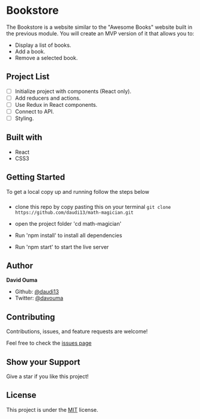 # Bookstore

The Bookstore is a website similar to the "Awesome Books" website built in the previous module. You will create an MVP version of it that allows you to:


- Display a list of books.
- Add a book.
- Remove a selected book.

## Project List

- [ ] Initialize project with components (React only).
- [ ] Add reducers and actions.
- [ ] Use Redux in React components.
- [ ] Connect to API.
- [ ] Styling.

## Built with
- React
- CSS3

## Getting Started
To get a local copy up and running follow the steps below

### 
- clone this repo by copy pasting this on your terminal ``git clone https://github.com/daudi13/math-magician.git``

- open the project folder 'cd math-magician'
- Run 'npm install' to install all dependencies
- Run 'npm start' to start the live server

## Author
**David Ouma**
- Github: [@daudi13](https://github.com/daudi13/)
- Twitter: [@davouma](https://github.com/daudi13/)

## Contributing
Contributions, issues, and feature requests are welcome!

Feel free to check the [issues page](https://github.com/daudi13/math-magician/issues)

## Show your Support
Give a star if you like this project!


## License
This project is under the [MIT](./LICENSE) license.
